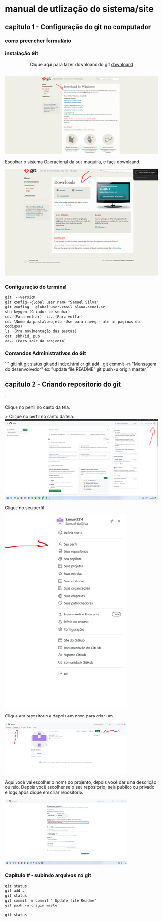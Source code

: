 # manual de utlização do sistema/site
## capitulo 1 - Configuração do git no computador 
### como preencher formulário
### instalação Git


<p align= "center"> 
Clique  aqui para fazer downloand do git <a href="https://git-scm.com/downloads/win" target="_blank"> downloand </a>
  </p> <br>
<img src="docs/imagens/Captura de tela 2025-01-23 101856.png" width="600" alt=""> 

<br>
<p align="left">Escolhar o sistema Operacional da sua maquina, e faça downloand.</p>
 <img src="docs/imagens/Primeira 2025-01-22 112927.png" alt="" width="600" > 


### Configuração do terminal 

```
git  --version
git config--global user.name "Samuel Silva"
git confing --global user.email aluno.senai.br
shh-keygen (Criador de senhar)
cd. (Para entrar)  cd..(Para voltar)
cd. \Nome da pasta\projeto (Use para navegar ate as paginas do codigos)
ls  (Pra movimentação das pastas)
cat .shh/id_ pub
cd.. (Para sair do projento)
```
### Comandos Administrativos do Git

´´´
git init 
git status
git add index.html or git add .
git commit -m "Mensagem do desenvolvedor"  ex: 
"update file README"
git push -u origin master
´´´







## capitulo 2 - Criando repositorio do git 
###
`
<p align= "left"> Clique no  perfil no canto da tela.</p>> 
Clique no  perfil no canto da tela.
<img src="docs/imagens/direrto no perfil.png" alt=""  widht="300"></p>


<p align= "left">Clique no seu perfil</p>

<img src="docs/imagens/Captura de tela 2025-01-23 083921.png" width="400" alt=""> 
<br> 

<p align= "left">Clique em repositorio e depois em novo para criar um .</p>
 <img src="docs/imagens/Captura de tela 2025-01-23 082817.png" width="400" alt="">  <br>

<p>Aqui você vai escolher o nome do projento, depois você dar uma descrição ou não.
Depois você escolher se o seu repositorio, seja publico ou privado e logo após clique em criar repositorio.</p>
 <img src="docs/imagens/Captura de tela 2025-01-23 090102.png" width="400" alt="">






### Capitulo # - subindo arquivos no git 
``` 
git status 
git add . 
git status 
git commit -m commit " Update file Readme" 
git push -u origin master
```
 




`git status`



